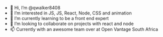 - 👋 Hi, I’m @qwalker8408
- 👀 I’m interested in JS, JS, React, Node, CSS and animation
- 🌱 I’m currently learning to be a front end expert
- 💞️ I’m looking to collaborate on projects with react and node
- 📫 Currently with an awesome team over at Open Vantage South Africa

<!---
qwalker8408/qwalker8408 is a ✨ special ✨ repository because its `README.md` (this file) appears on your GitHub profile.
You can click the Preview link to take a look at your changes.
--->
